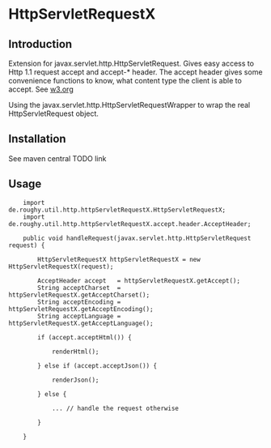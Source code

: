 # HttpServletRequestX

## Introduction

Extension for javax.servlet.http.HttpServletRequest. Gives easy access to Http 1.1 request accept and accept-* header.
The accept header gives some convenience functions to know, what content type the client is able to accept. See
[w3.org](http://www.w3.org/Protocols/rfc2616/rfc2616-sec14.html)

Using the javax.servlet.http.HttpServletRequestWrapper to wrap the real HttpServletRequest object.

## Installation

See maven central
TODO link

## Usage

        import de.roughy.util.http.httpServletRequestX.HttpServletRequestX;
        import de.roughy.util.http.httpServletRequestX.accept.header.AcceptHeader;

        public void handleRequest(javax.servlet.http.HttpServletRequest request) {

            HttpServletRequestX httpServletRequestX = new HttpServletRequestX(request);

            AcceptHeader accept   = httpServletRequestX.getAccept();
            String acceptCharset  = httpServletRequestX.getAcceptCharset();
            String acceptEncoding = httpServletRequestX.getAcceptEncoding();
            String acceptLanguage = httpServletRequestX.getAcceptLanguage();

            if (accept.acceptHtml()) {

                renderHtml();

            } else if (accept.acceptJson()) {

                renderJson();

            } else {

                ... // handle the request otherwise

            }

        }
